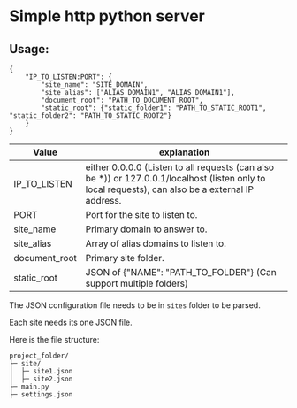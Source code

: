 # Simple http python server

## Usage:

    {
        "IP_TO_LISTEN:PORT": {
            "site_name": "SITE_DOMAIN",
            "site_alias": ["ALIAS_DOMAIN1", "ALIAS_DOMAIN1"],
            "document_root": "PATH_TO_DOCUMENT_ROOT",
            "static_root": {"static_folder1": "PATH_TO_STATIC_ROOT1", "static_folder2": "PATH_TO_STATIC_ROOT2"}
        }
    }

Value | explanation
----|----
IP_TO_LISTEN |either 0.0.0.0 (Listen to all requests (can also be *)) or 127.0.0.1/localhost (listen only to local requests), can also be a external IP address.
PORT | Port for the site to listen to.
site_name | Primary domain to answer to.
site_alias | Array of alias domains to listen to.
document_root | Primary site folder.
static_root | JSON of {"NAME": "PATH_TO_FOLDER"} (Can support multiple folders)

The JSON configuration file needs to be in `sites` folder to be parsed.

Each site needs its one JSON file.

Here is the file structure:

    project_folder/
    ├─ site/
    │  ├─ site1.json
    │  ├─ site2.json
    ├─ main.py
    ├─ settings.json